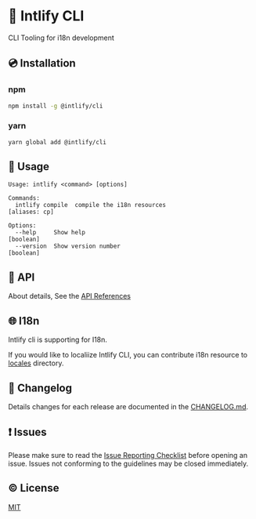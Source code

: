 # :toolbox: Intlify CLI

CLI Tooling for i18n development

## :cd: Installation

### npm

```sh
npm install -g @intlify/cli
```

### yarn
```sh
yarn global add @intlify/cli
```


## :rocket: Usage

```
Usage: intlify <command> [options]

Commands:
  intlify compile  compile the i18n resources                          [aliases: cp]

Options:
  --help     Show help                                                 [boolean]
  --version  Show version number                                       [boolean]
```

## :handshake: API

About details, See the [API References](https://github.com/intlify/cli/blob/main/api.md)


## :globe_with_meridians: I18n

Intlify cli is supporting for I18n.

If you would like to localiize Intlify CLI, you can contribute i18n resource to [locales](https://github.com/intlify/cli/blob/main/locales) directory.

## :scroll: Changelog
Details changes for each release are documented in the [CHANGELOG.md](https://github.com/intlify/cli/blob/main/CHANGELOG.md).


## :exclamation: Issues
Please make sure to read the [Issue Reporting Checklist](https://github.com/intlify/cli/blob/main/.github/CONTRIBUTING.md#issue-reporting-guidelines) before opening an issue. Issues not conforming to the guidelines may be closed immediately.

## :copyright: License

[MIT](http://opensource.org/licenses/MIT)
